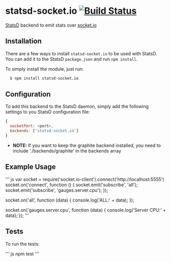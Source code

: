 # statsd-socket.io [![Build Status](https://secure.travis-ci.org/Chatham/statsd-socket.io.png?branch=master)](http://travis-ci.org/Chatham/statsd-socket.io)

[StatsD](https://github.com/etsy/statsd) backend to emit stats over [socket.io](http://socket.io/)

## Installation
There are a few ways to install `statsd-socket.io` to be used with StatsD. You can add it to the StatsD `package.json` and run `npm install`.

To simply install the module, just run:

```bash
  $ npm install statsd-socket.io
```

## Configuration
To add this backend to the StatsD daemon, simply add the following settings to you StatsD configuration file:

``` js
{
  socketPort: <port>,
  backends: ['statsd-socket.io']
}
```
* __NOTE:__ If you want to keep the graphite backend installed, you need to include './backends/graphite' in the backends array

## Example Usage

''' js
var socket = require('socket.io-client').connect('http://localhost:5555')
socket.on('connect', function () {
  socket.emit('subscribe', 'all');
  socket.emit('subscribe', 'gauges.server.cpu');
});

socket.on('all', function (data) {
  console.log('ALL:' + data);
});

socket.on('gauges.server.cpu', function (data) {
  console.log('Server CPU:' + data);
});
'''

## Tests
To run the tests:

''' js
npm test
'''
